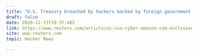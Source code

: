 ```yaml
---
title: "U.S. Treasury breached by hackers backed by foreign government – sources"
draft: false
date: 2020-12-13T19:37:48Z
link: https://www.reuters.com/article/us-usa-cyber-amazon-com-exclsuive/u-s-treasury-breached-by-hackers-backed-by-foreign-government-sources-idUSKBN28N0PG?utm_medium=RSS&utm_source=hune
site: www.reuters.com
topic: Hacker News  

---
```

